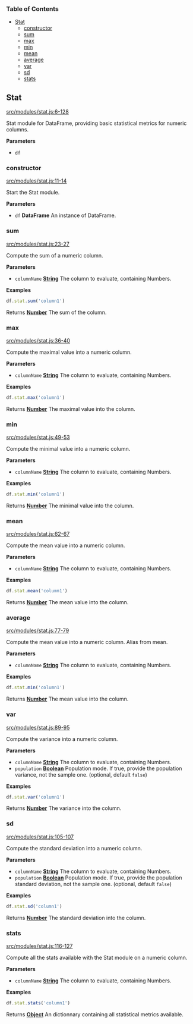 <!-- Generated by documentation.js. Update this documentation by updating the source code. -->

### Table of Contents

-   [Stat](#stat)
    -   [constructor](#constructor)
    -   [sum](#sum)
    -   [max](#max)
    -   [min](#min)
    -   [mean](#mean)
    -   [average](#average)
    -   [var](#var)
    -   [sd](#sd)
    -   [stats](#stats)

## Stat

[src/modules/stat.js:6-128](https://github.com/Gmousse/dataframe-js/blob/787885338f0ef0760ff7ce4e75bdf0efed58acff/src/modules/stat.js#L6-L128 "Source code on GitHub")

Stat module for DataFrame, providing basic statistical metrics for numeric columns.

**Parameters**

-   `df`  

### constructor

[src/modules/stat.js:11-14](https://github.com/Gmousse/dataframe-js/blob/787885338f0ef0760ff7ce4e75bdf0efed58acff/src/modules/stat.js#L11-L14 "Source code on GitHub")

Start the Stat module.

**Parameters**

-   `df` **DataFrame** An instance of DataFrame.

### sum

[src/modules/stat.js:23-27](https://github.com/Gmousse/dataframe-js/blob/787885338f0ef0760ff7ce4e75bdf0efed58acff/src/modules/stat.js#L23-L27 "Source code on GitHub")

Compute the sum of a numeric column.

**Parameters**

-   `columnName` **[String](https://developer.mozilla.org/en-US/docs/Web/JavaScript/Reference/Global_Objects/String)** The column to evaluate, containing Numbers.

**Examples**

```javascript
df.stat.sum('column1')
```

Returns **[Number](https://developer.mozilla.org/en-US/docs/Web/JavaScript/Reference/Global_Objects/Number)** The sum of the column.

### max

[src/modules/stat.js:36-40](https://github.com/Gmousse/dataframe-js/blob/787885338f0ef0760ff7ce4e75bdf0efed58acff/src/modules/stat.js#L36-L40 "Source code on GitHub")

Compute the maximal value into a numeric column.

**Parameters**

-   `columnName` **[String](https://developer.mozilla.org/en-US/docs/Web/JavaScript/Reference/Global_Objects/String)** The column to evaluate, containing Numbers.

**Examples**

```javascript
df.stat.max('column1')
```

Returns **[Number](https://developer.mozilla.org/en-US/docs/Web/JavaScript/Reference/Global_Objects/Number)** The maximal value into the column.

### min

[src/modules/stat.js:49-53](https://github.com/Gmousse/dataframe-js/blob/787885338f0ef0760ff7ce4e75bdf0efed58acff/src/modules/stat.js#L49-L53 "Source code on GitHub")

Compute the minimal value into a numeric column.

**Parameters**

-   `columnName` **[String](https://developer.mozilla.org/en-US/docs/Web/JavaScript/Reference/Global_Objects/String)** The column to evaluate, containing Numbers.

**Examples**

```javascript
df.stat.min('column1')
```

Returns **[Number](https://developer.mozilla.org/en-US/docs/Web/JavaScript/Reference/Global_Objects/Number)** The minimal value into the column.

### mean

[src/modules/stat.js:62-67](https://github.com/Gmousse/dataframe-js/blob/787885338f0ef0760ff7ce4e75bdf0efed58acff/src/modules/stat.js#L62-L67 "Source code on GitHub")

Compute the mean value into a numeric column.

**Parameters**

-   `columnName` **[String](https://developer.mozilla.org/en-US/docs/Web/JavaScript/Reference/Global_Objects/String)** The column to evaluate, containing Numbers.

**Examples**

```javascript
df.stat.mean('column1')
```

Returns **[Number](https://developer.mozilla.org/en-US/docs/Web/JavaScript/Reference/Global_Objects/Number)** The mean value into the column.

### average

[src/modules/stat.js:77-79](https://github.com/Gmousse/dataframe-js/blob/787885338f0ef0760ff7ce4e75bdf0efed58acff/src/modules/stat.js#L77-L79 "Source code on GitHub")

Compute the mean value into a numeric column.
Alias from mean.

**Parameters**

-   `columnName` **[String](https://developer.mozilla.org/en-US/docs/Web/JavaScript/Reference/Global_Objects/String)** The column to evaluate, containing Numbers.

**Examples**

```javascript
df.stat.min('column1')
```

Returns **[Number](https://developer.mozilla.org/en-US/docs/Web/JavaScript/Reference/Global_Objects/Number)** The mean value into the column.

### var

[src/modules/stat.js:89-95](https://github.com/Gmousse/dataframe-js/blob/787885338f0ef0760ff7ce4e75bdf0efed58acff/src/modules/stat.js#L89-L95 "Source code on GitHub")

Compute the variance into a numeric column.

**Parameters**

-   `columnName` **[String](https://developer.mozilla.org/en-US/docs/Web/JavaScript/Reference/Global_Objects/String)** The column to evaluate, containing Numbers.
-   `population` **[Boolean](https://developer.mozilla.org/en-US/docs/Web/JavaScript/Reference/Global_Objects/Boolean)** Population mode. If true, provide the population variance, not the sample one. (optional, default `false`)

**Examples**

```javascript
df.stat.var('column1')
```

Returns **[Number](https://developer.mozilla.org/en-US/docs/Web/JavaScript/Reference/Global_Objects/Number)** The variance into the column.

### sd

[src/modules/stat.js:105-107](https://github.com/Gmousse/dataframe-js/blob/787885338f0ef0760ff7ce4e75bdf0efed58acff/src/modules/stat.js#L105-L107 "Source code on GitHub")

Compute the standard deviation into a numeric column.

**Parameters**

-   `columnName` **[String](https://developer.mozilla.org/en-US/docs/Web/JavaScript/Reference/Global_Objects/String)** The column to evaluate, containing Numbers.
-   `population` **[Boolean](https://developer.mozilla.org/en-US/docs/Web/JavaScript/Reference/Global_Objects/Boolean)** Population mode. If true, provide the population standard deviation, not the sample one. (optional, default `false`)

**Examples**

```javascript
df.stat.sd('column1')
```

Returns **[Number](https://developer.mozilla.org/en-US/docs/Web/JavaScript/Reference/Global_Objects/Number)** The standard deviation into the column.

### stats

[src/modules/stat.js:116-127](https://github.com/Gmousse/dataframe-js/blob/787885338f0ef0760ff7ce4e75bdf0efed58acff/src/modules/stat.js#L116-L127 "Source code on GitHub")

Compute all the stats available with the Stat module on a numeric column.

**Parameters**

-   `columnName` **[String](https://developer.mozilla.org/en-US/docs/Web/JavaScript/Reference/Global_Objects/String)** The column to evaluate, containing Numbers.

**Examples**

```javascript
df.stat.stats('column1')
```

Returns **[Object](https://developer.mozilla.org/en-US/docs/Web/JavaScript/Reference/Global_Objects/Object)** An dictionnary containing all statistical metrics available.
